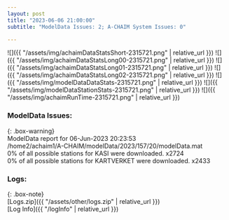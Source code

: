 ```yaml
---
layout: post
title: "2023-06-06 21:00:00"
subtitle: "ModelData Issues: 2; A-CHAIM System Issues: 0"

---
```


![]({{ "/assets/img/achaimDataStatsShort-2315721.png" | relative_url }})
![]({{ "/assets/img/achaimDataStatsLong00-2315721.png" | relative_url }})
![]({{ "/assets/img/achaimDataStatsLong01-2315721.png" | relative_url }})
![]({{ "/assets/img/achaimDataStatsLong02-2315721.png" | relative_url }})
![]({{ "/assets/img/modelDataDataStats-2315721.png" | relative_url }})
![]({{ "/assets/img/modelDataStationStats-2315721.png" | relative_url }})
![]({{ "/assets/img/achaimRunTime-2315721.png" | relative_url }})


### ModelData Issues:  
  
{: .box-warning}  
 ModelData report for 06-Jun-2023 20:23:53   
 /home2/achaim1/A-CHAIM/modelData/2023/157/20/modelData.mat   
 0% of all possible stations for KASI were downloaded. x2724   
 0% of all possible stations for KARTVERKET were downloaded. x2433   
  


### Logs:  
  
{: .box-note}  
[Logs.zip]({{ "/assets/other/logs.zip" | relative_url }})  
[Log Info]({{ "/logInfo" | relative_url }})  
